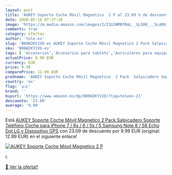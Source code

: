 ```yaml
---
layout: post
title: 'AUKEY Soporte Coche Móvil Magnetico  2 P al 23.09 % de descuento'
date: 2020-05-16 07:37:28
image: 'https://m.media-amazon.com/images/I/21UJWM8fRmL._SL500_._SL400_.jpg'
comments: true
category: ofertas
author: 'tole.es'
slug: 'B06W2KY1VD-es AUKEY Soporte Coche Móvil Magnetico 2 Pack Salpicadero...'
sku: 'B06W2KY1VD-es'
tags: [ 'Accesorios','Accesorios para tablets','Auriculares para equipo de audio','Auriculares y accesorios','Electrónica','Electrónica para moto','Electrónica para vehículos','Fundas blandas para tablets','Fundas para tablets','Informática','Smartwatches','Soportes para moto','Tecnología para vestir','iphone', ]
actualPrice: 9.99 EUR
currency: EUR
price: 9.99
comparePrice: 12.99 EUR
prodname: 'AUKEY Soporte Coche Móvil Magnetico  2 Pack  Salpicadero Soporte Teléfono Coche para iPhone 7 / 6s / 6 / 5s / 5  Samsung Note 8 / S8  Echo Dot  LG y Dispositivo GPS'
country: 'es'
flag: '🇪🇸'
brand: ''
buyurl: 'https://www.amazon.es/dp/B06W2KY1VD/?tag=tolees-21'
descuento: '23.09'
average: '9.99'
---
```


Está [AUKEY Soporte Coche Móvil Magnetico  2 Pack  Salpicadero Soporte Teléfono Coche para iPhone 7 / 6s / 6 / 5s / 5  Samsung Note 8 / S8  Echo Dot  LG y Dispositivo GPS](https://www.amazon.es/dp/B06W2KY1VD/?tag=tolees-21) con 23.09 de descuento por 9.99 EUR (original: 12.99 EUR) en el siguiente enlace!

[![AUKEY Soporte Coche Móvil Magnetico  2 P](https://m.media-amazon.com/images/I/21UJWM8fRmL._SL500_._SL400_.jpg)](https://www.amazon.es/dp/B06W2KY1VD/?tag=tolees-21)

ℹ️:


[🛒 Ver la oferta!!](https://www.amazon.es/dp/B06W2KY1VD/?tag=tolees-21)
